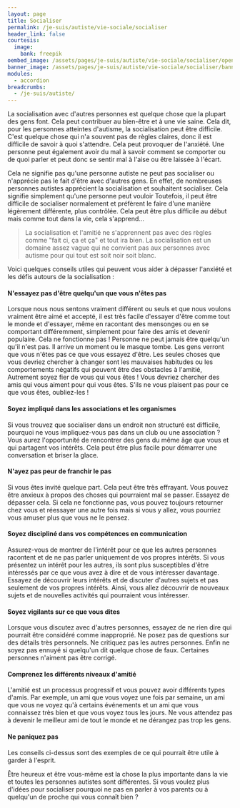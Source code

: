 ```yaml
---
layout: page
title: Socialiser
permalink: /je-suis/autiste/vie-sociale/socialiser
header_link: false
courtesis:
  image:
    bank: freepik
oembed_image: /assets/pages/je-suis/autiste/vie-sociale/socialiser/opengraph.jpg
banner_image: /assets/pages/je-suis/autiste/vie-sociale/socialiser/banner.jpg
modules:
  - accordion
breadcrumbs:
  - /je-suis/autiste/
---
```


La socialisation avec d'autres personnes est quelque
chose que la plupart des gens font. Cela peut contribuer au bien-être et à une vie saine.
Cela dit, pour les personnes atteintes d'autisme, la socialisation peut être difficile.
C'est quelque chose qui n'a souvent pas de règles claires,
donc il est difficile de savoir à quoi s'attendre.
Cela peut provoquer de l'anxiété. Une personne peut également avoir du mal à savoir
comment se comporter ou de quoi parler et peut
donc se sentir mal à l'aise ou être laissée à l'écart.

Cela ne signifie pas qu'une personne autiste ne peut pas
socialiser ou n'apprécie pas le fait d'être avec d'autres gens.
En effet, de nombreuses personnes autistes apprécient
la socialisation et souhaitent socialiser.
Cela signifie simplement qu'une personne peut vouloir
Toutefois, il peut être difficile de socialiser normalement et préfèrent le faire
d'une manière légèrement différente, plus contrôlée. Cela
peut être plus difficile au début mais comme tout dans la vie, cela s'apprend…


<blockquote>
La socialisation et l'amitié ne s'apprennent pas avec des règles comme
"fait ci, ça et ça" et tout ira bien.
La socialisation est un domaine assez vague qui ne convient pas aux personnes avec
autisme pour qui tout est soit noir soit blanc.
</blockquote>


Voici quelques conseils utiles qui peuvent vous aider à dépasser l'anxiété et les défis autours de la socialisation :

<amp-accordion animate expand-single-section disable-session-states>
 <section expanded>
  <h4 class="n"><span></span>N'essayez pas d'être quelqu'un que vous n'êtes pas</h4>
  <div>
<p>Lorsque nous nous sentons vraiment différent
ou seuls et que nous voulons vraiment être aimé et accepté, il est très
facile d'essayer d'être comme tout le monde et d'essayer, même en racontant
des mensonges ou en se comportant différemment, simplement pour
faire des amis et devenir populaire. Cela ne fonctionne pas&nbsp;! Personne
ne peut jamais être quelqu'un qu'il n'est pas. Il arrive un moment ou le masque tombe.
Les gens verront que vous n'êtes pas ce que vous
essayez d'être.
Les seules choses que vous devriez chercher à changer sont les
mauvaises habitudes ou les comportements négatifs qui peuvent être des obstacles à l'amitié,
Autrement soyez fier de vous qui vous êtes&nbsp;!
Vous devriez chercher des amis qui vous aiment pour qui vous êtes.
S'ils ne vous plaisent pas pour ce que vous êtes, oubliez-les&nbsp;!</p>
  </div>
 </section>
 <section>
  <h4 class="n"><span></span>Soyez impliqué dans les associations et les organismes</h4>
  <div>
<p>Si vous trouvez que socialiser dans un endroit non structuré est difficile, pourquoi ne vous
impliquez-vous pas dans un club ou une association&nbsp;?
Vous aurez l'opportunité de rencontrer des gens du même âge que vous et qui partagent vos intérêts.
Cela peut être plus facile pour démarrer une conversation et briser la glace.</p>
  </div>
 </section>
 <section>
  <h4 class="n"><span></span>N'ayez pas peur de franchir le pas</h4>
  <div>
<p>
Si vous êtes invité quelque part. Cela peut être très effrayant. Vous pouvez être anxieux à propos
des choses qui pourraient mal se passer. Essayez de dépasser cela. Si cela ne fonctionne pas,
vous pouvez toujours retourner chez vous et réessayer une autre fois mais si vous y allez,
vous pourriez vous amuser plus que vous ne le pensez.
</p>
  </div>
 </section>
 <section>
  <h4 class="n"><span></span>Soyez discipliné dans vos compétences en communication</h4>
  <div>
<p>Assurez-vous de montrer de l'intérêt pour ce que les autres personnes racontent
et de ne pas parler uniquement de vos propres intérêts.
Si vous présentez un intérêt pour les autres, ils sont plus susceptibles d'être intéressés
par ce que vous avez à dire et de vous intéresser davantage.
Essayez de découvrir leurs intérêts et de discuter d'autres
sujets et pas seulement de vos propres intérêts. Ainsi, vous
allez découvrir de nouveaux sujets et de nouvelles
activités qui pourraient vous intéresser.</p>
  </div>
 </section>
 <section>
  <h4 class="n"><span></span>Soyez vigilants sur ce que vous dites</h4>
  <div>
<p>Lorsque vous discutez avec d'autres personnes, essayez de ne rien dire qui pourrait être considéré comme inapproprié.
Ne posez pas de questions sur des détails très personnels.
Ne critiquez pas les autres personnes.
Enfin ne soyez pas ennuyé si quelqu'un dit quelque chose de faux. Certaines personnes n'aiment pas être corrigé.</p>
  </div>
 </section>
 <section>
  <h4 class="n"><span></span>Comprenez les différents niveaux d'amitié</h4>
  <div>
<p>L'amitié est un processus progressif et vous pouvez avoir différents types d'amis.
Par exemple, un ami que vous voyez une fois par semaine, un ami que vous ne voyez qu'à certains événements et un ami que vous connaissez très bien et que vous voyez tous les jours.
Ne vous attendez pas à devenir le meilleur ami de tout le monde et ne dérangez pas trop les gens.</p>

<div class="center">
<amp-img width="400" height="400" src="{{ site.resources_repository}}/levels_of_friendship/levels_of_friendship.png" alt="Niveaux d'amitié"></amp-img>
</div>
  </div>
 </section>
 <section>
  <h4 class="n"><span></span>Ne paniquez pas</h4>
  <div>
<p>Les conseils ci-dessus sont des exemples de ce qui pourrait être utile
à garder à l'esprit.</p>
<p>Être heureux et être vous-même est la chose la plus importante dans la vie
et toutes les personnes autistes sont différentes.
Si vous voulez plus d'idées pour socialiser pourquoi ne pas en parler à vos parents
ou à quelqu'un de proche qui vous connaît bien&nbsp;?</p>
  </div>
 </section>
</amp-accordion>


